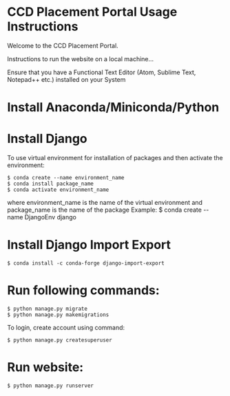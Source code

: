 # CCD Placement Portal Usage Instructions

Welcome to the CCD Placement Portal.

Instructions to run the website on a local machine...

Ensure that you have a Functional Text Editor (Atom, Sublime Text, Notepad++ etc.) installed on your System

# Install Anaconda/Miniconda/Python 

# Install Django

To use virtual environment for installation of packages and then activate the environment:

	$ conda create --name environment_name 
	$ conda install package_name 
	$ conda activate environment_name

where environment_name is the name of the virtual environment and package_name is the name of the package 
Example: $ conda create --name DjangoEnv django 

# Install Django Import Export 
	$ conda install -c conda-forge django-import-export  

# Run following commands:
	
	$ python manage.py migrate
	$ python manage.py makemigrations

To login, create account using command:

	$ python manage.py createsuperuser

# Run website:

	$ python manage.py runserver





